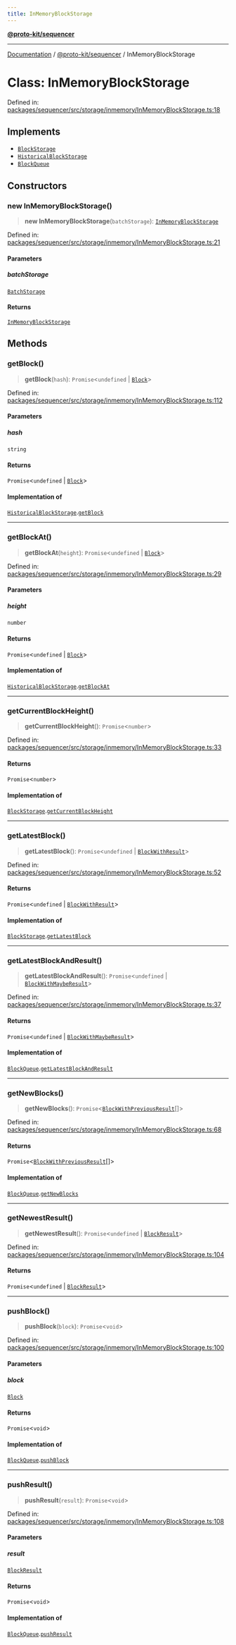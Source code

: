 ```yaml
---
title: InMemoryBlockStorage
---
```


[**@proto-kit/sequencer**](../README.md)

***

[Documentation](../../../README.md) / [@proto-kit/sequencer](../README.md) / InMemoryBlockStorage

# Class: InMemoryBlockStorage

Defined in: [packages/sequencer/src/storage/inmemory/InMemoryBlockStorage.ts:18](https://github.com/proto-kit/framework/blob/b953c754e500c62f01fbbd6d09adfb2f5577269d/packages/sequencer/src/storage/inmemory/InMemoryBlockStorage.ts#L18)

## Implements

- [`BlockStorage`](../interfaces/BlockStorage.md)
- [`HistoricalBlockStorage`](../interfaces/HistoricalBlockStorage.md)
- [`BlockQueue`](../interfaces/BlockQueue.md)

## Constructors

### new InMemoryBlockStorage()

> **new InMemoryBlockStorage**(`batchStorage`): [`InMemoryBlockStorage`](InMemoryBlockStorage.md)

Defined in: [packages/sequencer/src/storage/inmemory/InMemoryBlockStorage.ts:21](https://github.com/proto-kit/framework/blob/b953c754e500c62f01fbbd6d09adfb2f5577269d/packages/sequencer/src/storage/inmemory/InMemoryBlockStorage.ts#L21)

#### Parameters

##### batchStorage

[`BatchStorage`](../interfaces/BatchStorage.md)

#### Returns

[`InMemoryBlockStorage`](InMemoryBlockStorage.md)

## Methods

### getBlock()

> **getBlock**(`hash`): `Promise`\<`undefined` \| [`Block`](../interfaces/Block.md)\>

Defined in: [packages/sequencer/src/storage/inmemory/InMemoryBlockStorage.ts:112](https://github.com/proto-kit/framework/blob/b953c754e500c62f01fbbd6d09adfb2f5577269d/packages/sequencer/src/storage/inmemory/InMemoryBlockStorage.ts#L112)

#### Parameters

##### hash

`string`

#### Returns

`Promise`\<`undefined` \| [`Block`](../interfaces/Block.md)\>

#### Implementation of

[`HistoricalBlockStorage`](../interfaces/HistoricalBlockStorage.md).[`getBlock`](../interfaces/HistoricalBlockStorage.md#getblock)

***

### getBlockAt()

> **getBlockAt**(`height`): `Promise`\<`undefined` \| [`Block`](../interfaces/Block.md)\>

Defined in: [packages/sequencer/src/storage/inmemory/InMemoryBlockStorage.ts:29](https://github.com/proto-kit/framework/blob/b953c754e500c62f01fbbd6d09adfb2f5577269d/packages/sequencer/src/storage/inmemory/InMemoryBlockStorage.ts#L29)

#### Parameters

##### height

`number`

#### Returns

`Promise`\<`undefined` \| [`Block`](../interfaces/Block.md)\>

#### Implementation of

[`HistoricalBlockStorage`](../interfaces/HistoricalBlockStorage.md).[`getBlockAt`](../interfaces/HistoricalBlockStorage.md#getblockat)

***

### getCurrentBlockHeight()

> **getCurrentBlockHeight**(): `Promise`\<`number`\>

Defined in: [packages/sequencer/src/storage/inmemory/InMemoryBlockStorage.ts:33](https://github.com/proto-kit/framework/blob/b953c754e500c62f01fbbd6d09adfb2f5577269d/packages/sequencer/src/storage/inmemory/InMemoryBlockStorage.ts#L33)

#### Returns

`Promise`\<`number`\>

#### Implementation of

[`BlockStorage`](../interfaces/BlockStorage.md).[`getCurrentBlockHeight`](../interfaces/BlockStorage.md#getcurrentblockheight)

***

### getLatestBlock()

> **getLatestBlock**(): `Promise`\<`undefined` \| [`BlockWithResult`](../interfaces/BlockWithResult.md)\>

Defined in: [packages/sequencer/src/storage/inmemory/InMemoryBlockStorage.ts:52](https://github.com/proto-kit/framework/blob/b953c754e500c62f01fbbd6d09adfb2f5577269d/packages/sequencer/src/storage/inmemory/InMemoryBlockStorage.ts#L52)

#### Returns

`Promise`\<`undefined` \| [`BlockWithResult`](../interfaces/BlockWithResult.md)\>

#### Implementation of

[`BlockStorage`](../interfaces/BlockStorage.md).[`getLatestBlock`](../interfaces/BlockStorage.md#getlatestblock)

***

### getLatestBlockAndResult()

> **getLatestBlockAndResult**(): `Promise`\<`undefined` \| [`BlockWithMaybeResult`](../interfaces/BlockWithMaybeResult.md)\>

Defined in: [packages/sequencer/src/storage/inmemory/InMemoryBlockStorage.ts:37](https://github.com/proto-kit/framework/blob/b953c754e500c62f01fbbd6d09adfb2f5577269d/packages/sequencer/src/storage/inmemory/InMemoryBlockStorage.ts#L37)

#### Returns

`Promise`\<`undefined` \| [`BlockWithMaybeResult`](../interfaces/BlockWithMaybeResult.md)\>

#### Implementation of

[`BlockQueue`](../interfaces/BlockQueue.md).[`getLatestBlockAndResult`](../interfaces/BlockQueue.md#getlatestblockandresult)

***

### getNewBlocks()

> **getNewBlocks**(): `Promise`\<[`BlockWithPreviousResult`](../interfaces/BlockWithPreviousResult.md)[]\>

Defined in: [packages/sequencer/src/storage/inmemory/InMemoryBlockStorage.ts:68](https://github.com/proto-kit/framework/blob/b953c754e500c62f01fbbd6d09adfb2f5577269d/packages/sequencer/src/storage/inmemory/InMemoryBlockStorage.ts#L68)

#### Returns

`Promise`\<[`BlockWithPreviousResult`](../interfaces/BlockWithPreviousResult.md)[]\>

#### Implementation of

[`BlockQueue`](../interfaces/BlockQueue.md).[`getNewBlocks`](../interfaces/BlockQueue.md#getnewblocks)

***

### getNewestResult()

> **getNewestResult**(): `Promise`\<`undefined` \| [`BlockResult`](../interfaces/BlockResult.md)\>

Defined in: [packages/sequencer/src/storage/inmemory/InMemoryBlockStorage.ts:104](https://github.com/proto-kit/framework/blob/b953c754e500c62f01fbbd6d09adfb2f5577269d/packages/sequencer/src/storage/inmemory/InMemoryBlockStorage.ts#L104)

#### Returns

`Promise`\<`undefined` \| [`BlockResult`](../interfaces/BlockResult.md)\>

***

### pushBlock()

> **pushBlock**(`block`): `Promise`\<`void`\>

Defined in: [packages/sequencer/src/storage/inmemory/InMemoryBlockStorage.ts:100](https://github.com/proto-kit/framework/blob/b953c754e500c62f01fbbd6d09adfb2f5577269d/packages/sequencer/src/storage/inmemory/InMemoryBlockStorage.ts#L100)

#### Parameters

##### block

[`Block`](../interfaces/Block.md)

#### Returns

`Promise`\<`void`\>

#### Implementation of

[`BlockQueue`](../interfaces/BlockQueue.md).[`pushBlock`](../interfaces/BlockQueue.md#pushblock)

***

### pushResult()

> **pushResult**(`result`): `Promise`\<`void`\>

Defined in: [packages/sequencer/src/storage/inmemory/InMemoryBlockStorage.ts:108](https://github.com/proto-kit/framework/blob/b953c754e500c62f01fbbd6d09adfb2f5577269d/packages/sequencer/src/storage/inmemory/InMemoryBlockStorage.ts#L108)

#### Parameters

##### result

[`BlockResult`](../interfaces/BlockResult.md)

#### Returns

`Promise`\<`void`\>

#### Implementation of

[`BlockQueue`](../interfaces/BlockQueue.md).[`pushResult`](../interfaces/BlockQueue.md#pushresult)
